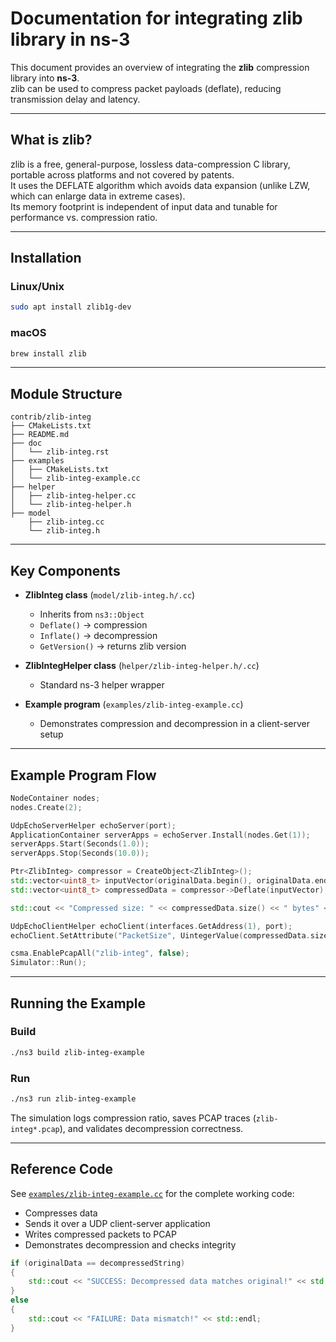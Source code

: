 # Documentation for integrating zlib library in ns-3

This document provides an overview of integrating the **zlib** compression library into **ns-3**.  
zlib can be used to compress packet payloads (deflate), reducing transmission delay and latency.

---

## What is zlib?

zlib is a free, general-purpose, lossless data-compression C library, portable across platforms and not covered by patents.  
It uses the DEFLATE algorithm which avoids data expansion (unlike LZW, which can enlarge data in extreme cases).  
Its memory footprint is independent of input data and tunable for performance vs. compression ratio.

---

## Installation

### Linux/Unix
```bash
sudo apt install zlib1g-dev
````

### macOS

```bash
brew install zlib
```

---

## Module Structure

```
contrib/zlib-integ
├── CMakeLists.txt
├── README.md
├── doc
│   └── zlib-integ.rst
├── examples
│   ├── CMakeLists.txt
│   └── zlib-integ-example.cc
├── helper
│   ├── zlib-integ-helper.cc
│   └── zlib-integ-helper.h
├── model
    ├── zlib-integ.cc
    └── zlib-integ.h
```

---

## Key Components

* **ZlibInteg class** (`model/zlib-integ.h/.cc`)

  * Inherits from `ns3::Object`
  * `Deflate()` → compression
  * `Inflate()` → decompression
  * `GetVersion()` → returns zlib version

* **ZlibIntegHelper class** (`helper/zlib-integ-helper.h/.cc`)

  * Standard ns-3 helper wrapper

* **Example program** (`examples/zlib-integ-example.cc`)

  * Demonstrates compression and decompression in a client-server setup

---

## Example Program Flow

```cpp
NodeContainer nodes;
nodes.Create(2);

UdpEchoServerHelper echoServer(port);
ApplicationContainer serverApps = echoServer.Install(nodes.Get(1));
serverApps.Start(Seconds(1.0));
serverApps.Stop(Seconds(10.0));

Ptr<ZlibInteg> compressor = CreateObject<ZlibInteg>();
std::vector<uint8_t> inputVector(originalData.begin(), originalData.end());
std::vector<uint8_t> compressedData = compressor->Deflate(inputVector);

std::cout << "Compressed size: " << compressedData.size() << " bytes" << std::endl;

UdpEchoClientHelper echoClient(interfaces.GetAddress(1), port);
echoClient.SetAttribute("PacketSize", UintegerValue(compressedData.size()));

csma.EnablePcapAll("zlib-integ", false);
Simulator::Run();
```

---

## Running the Example

### Build

```bash
./ns3 build zlib-integ-example
```

### Run

```bash
./ns3 run zlib-integ-example
```

The simulation logs compression ratio, saves PCAP traces (`zlib-integ*.pcap`), and validates decompression correctness.

---

## Reference Code

See [`examples/zlib-integ-example.cc`](examples/zlib-point-to-point.cc) for the complete working code:

* Compresses data
* Sends it over a UDP client-server application
* Writes compressed packets to PCAP
* Demonstrates decompression and checks integrity

```cpp
if (originalData == decompressedString)
{
    std::cout << "SUCCESS: Decompressed data matches original!" << std::endl;
}
else
{
    std::cout << "FAILURE: Data mismatch!" << std::endl;
}
```
